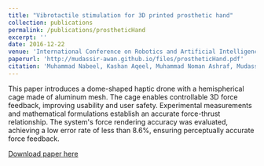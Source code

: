 ```yaml
---
title: "Vibrotactile stimulation for 3D printed prosthetic hand"
collection: publications
permalink: /publications/prostheticHand
excerpt: ''
date: 2016-12-22
venue: 'International Conference on Robotics and Artificial Intelligence(ICRAI)'
paperurl: 'http://mudassir-awan.github.io/files/prostheticHand.pdf'
citation: 'Muhammad Nabeel, Kashan Aqeel, Muhammad Noman Ashraf, Mudassir Ibrahim Awan, and Muhammad Khurram. Vibrotactile stimulation for 3D printed prosthetic hand.Rawalpindi, Pakistan'
---
```


This paper introduces a dome-shaped haptic drone with a hemispherical cage made of aluminum mesh. The cage enables controllable 3D force feedback, improving usability and user safety. Experimental measurements and mathematical formulations establish an accurate force-thrust relationship. The system's force rendering accuracy was evaluated, achieving a low error rate of less than 8.6%, ensuring perceptually accurate force feedback.

[Download paper here](http://mudassir-awan.github.io/files/prostheticHand.pdf)

<!-- [Download paper here](https://bengisucagiltay.github.io/files/IDC23_Family_Systems_Theory_BengisuCagiltay.pdf) -->

<!-- [Watch our Paper Talk Here]() -->

<!-- [![Watch our Paper Talk Here]() --> 
